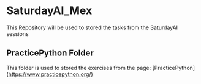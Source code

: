 # SaturdayAI_Mex
This Repository will be used to stored the tasks from the SaturdayAI sessions

## PracticePython Folder
This folder is used to stored the exercises from the page: [PracticePython] (https://www.practicepython.org/)